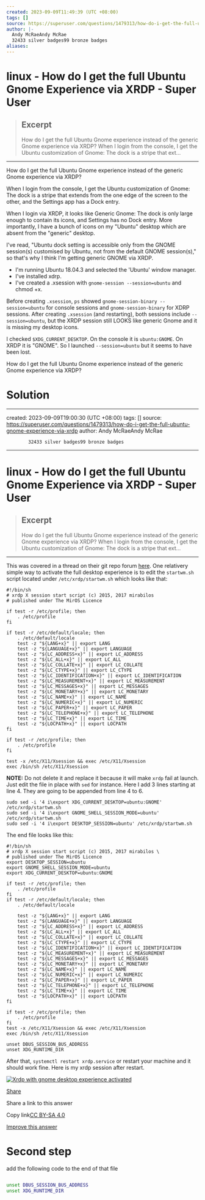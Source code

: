```yaml
---
created: 2023-09-09T11:49:39 (UTC +08:00)
tags: []
source: https://superuser.com/questions/1479313/how-do-i-get-the-full-ubuntu-gnome-experience-via-xrdp
author: |-
  Andy McRaeAndy McRae
  32433 silver badges99 bronze badges
aliases:
---
```


# linux - How do I get the full Ubuntu Gnome Experience via XRDP - Super User

> ## Excerpt
> How do I get the full Ubuntu Gnome experience instead of the generic Gnome experience via XRDP?
When I login from the console, I get the Ubuntu customization of Gnome: The dock is a stripe that ext...

---
How do I get the full Ubuntu Gnome experience instead of the generic Gnome experience via XRDP?

When I login from the console, I get the Ubuntu customization of Gnome: The dock is a stripe that extends from the one edge of the screen to the other, and the Settings app has a Dock entry.

When I login via XRDP, it looks like Generic Gnome: The dock is only large enough to contain its icons, and Settings has no Dock entry. More importantly, I have a bunch of icons on my "Ubuntu" desktop which are absent from the "generic" desktop.

I've read, "Ubuntu dock setting is accessible only from the GNOME session(s) customised by Ubuntu, not from the default GNOME session(s)," so that's why I think I'm getting generic GNOME via XRDP.

-   I'm running Ubuntu 18.04.3 and selected the 'Ubuntu' window manager.
-   I've installed xdrp.
-   I've created a .xsession with `gnome-session --session=ubuntu` and chmod +x.

Before creating `.xsession`, `ps` showed `gnome-session-binary --session=ubuntu` for console sessions and `gnome-session-binary` for XDRP sessions. After creating `.xsession` (and restarting), both sessions include `--session=ubuntu`, but the XRDP session still LOOKS like generic Gnome and it is missing my desktop icons.

I checked `$XDG_CURRENT_DESKTOP`. On the console it is `ubuntu:GNOME`. On XRDP it is "GNOME". So I launched `--session=ubuntu` but it seems to have been lost.

How do I get the full Ubuntu Gnome experience instead of the generic Gnome experience via XRDP?

# Solution

---
created: 2023-09-09T19:00:30 (UTC +08:00)
tags: []
source: https://superuser.com/questions/1479313/how-do-i-get-the-full-ubuntu-gnome-experience-via-xrdp
author: Andy McRaeAndy McRae
        
            32433 silver badges99 bronze badges
---

# linux - How do I get the full Ubuntu Gnome Experience via XRDP - Super User

> ## Excerpt
> How do I get the full Ubuntu Gnome experience instead of the generic Gnome experience via XRDP?
When I login from the console, I get the Ubuntu customization of Gnome: The dock is a stripe that ext...

---
This was covered in a thread on their git repo forum [here](https://github.com/neutrinolabs/xrdp/issues/1723). One relativery simple way to activate the full desktop experience is to edit the `startwm.sh` script located under `/etc/xrdp/startwm.sh` which looks like that:

```
#!/bin/sh
# xrdp X session start script (c) 2015, 2017 mirabilos
# published under The MirOS Licence

if test -r /etc/profile; then
    . /etc/profile
fi

if test -r /etc/default/locale; then
    . /etc/default/locale
    test -z "${LANG+x}" || export LANG
    test -z "${LANGUAGE+x}" || export LANGUAGE
    test -z "${LC_ADDRESS+x}" || export LC_ADDRESS
    test -z "${LC_ALL+x}" || export LC_ALL
    test -z "${LC_COLLATE+x}" || export LC_COLLATE
    test -z "${LC_CTYPE+x}" || export LC_CTYPE
    test -z "${LC_IDENTIFICATION+x}" || export LC_IDENTIFICATION
    test -z "${LC_MEASUREMENT+x}" || export LC_MEASUREMENT
    test -z "${LC_MESSAGES+x}" || export LC_MESSAGES
    test -z "${LC_MONETARY+x}" || export LC_MONETARY
    test -z "${LC_NAME+x}" || export LC_NAME
    test -z "${LC_NUMERIC+x}" || export LC_NUMERIC
    test -z "${LC_PAPER+x}" || export LC_PAPER
    test -z "${LC_TELEPHONE+x}" || export LC_TELEPHONE
    test -z "${LC_TIME+x}" || export LC_TIME
    test -z "${LOCPATH+x}" || export LOCPATH
fi

if test -r /etc/profile; then
    . /etc/profile
fi

test -x /etc/X11/Xsession && exec /etc/X11/Xsession
exec /bin/sh /etc/X11/Xsession
```

**NOTE:** Do not delete it and replace it because it will make `xrdp` fail at launch. Just edit the file in place with `sed` for instance. Here I add 3 lines starting at line 4. They are going to be appended from line 4 to 6.

```
sudo sed -i '4 i\export XDG_CURRENT_DESKTOP=ubuntu:GNOME' /etc/xrdp/startwm.sh
sudo sed -i '4 i\export GNOME_SHELL_SESSION_MODE=ubuntu' /etc/xrdp/startwm.sh
sudo sed -i '4 i\export DESKTOP_SESSION=ubuntu' /etc/xrdp/startwm.sh
```

The end file looks like this:

```
#!/bin/sh
# xrdp X session start script (c) 2015, 2017 mirabilos \
# published under The MirOS Licence
export DESKTOP_SESSION=ubuntu
export GNOME_SHELL_SESSION_MODE=ubuntu
export XDG_CURRENT_DESKTOP=ubuntu:GNOME

if test -r /etc/profile; then
    . /etc/profile
fi
if test -r /etc/default/locale; then
    . /etc/default/locale
    
    test -z "${LANG+x}" || export LANG
    test -z "${LANGUAGE+x}" || export LANGUAGE
    test -z "${LC_ADDRESS+x}" || export LC_ADDRESS
    test -z "${LC_ALL+x}" || export LC_ALL
    test -z "${LC_COLLATE+x}" || export LC_COLLATE
    test -z "${LC_CTYPE+x}" || export LC_CTYPE
    test -z "${LC_IDENTIFICATION+x}" || export LC_IDENTIFICATION
    test -z "${LC_MEASUREMENT+x}" || export LC_MEASUREMENT
    test -z "${LC_MESSAGES+x}" || export LC_MESSAGES
    test -z "${LC_MONETARY+x}" || export LC_MONETARY
    test -z "${LC_NAME+x}" || export LC_NAME
    test -z "${LC_NUMERIC+x}" || export LC_NUMERIC
    test -z "${LC_PAPER+x}" || export LC_PAPER
    test -z "${LC_TELEPHONE+x}" || export LC_TELEPHONE
    test -z "${LC_TIME+x}" || export LC_TIME
    test -z "${LOCPATH+x}" || export LOCPATH
fi

if test -r /etc/profile; then
    . /etc/profile
fi
test -x /etc/X11/Xsession && exec /etc/X11/Xsession
exec /bin/sh /etc/X11/Xsession

unset DBUS_SESSION_BUS_ADDRESS
unset XDG_RUNTIME_DIR
```

After that, `systemctl restart xrdp.service` or restart your machine and it should work fine. Here is my xrdp session after restart.

[![Xrdp with gnome desktop experience activated](https://i.stack.imgur.com/g7N6i.png)](https://i.stack.imgur.com/g7N6i.png)

[Share](https://superuser.com/a/1655262 "Short permalink to this answer")

Share a link to this answer

Copy link[CC BY-SA 4.0](https://creativecommons.org/licenses/by-sa/4.0/ "The current license for this post: CC BY-SA 4.0")

[Improve this answer](https://superuser.com/posts/1655262/edit)



# Second step

add the following code to the end of that file


```sh

unset DBUS_SESSION_BUS_ADDRESS
unset XDG_RUNTIME_DIR

```